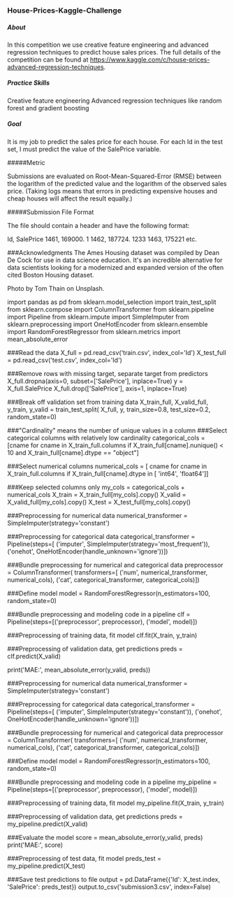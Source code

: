 ### House-Prices-Kaggle-Challenge

##### About

In this competition we use creative feature engineering and advanced regression techniques to predict house sales prices. The full details of the competition can be found at https://www.kaggle.com/c/house-prices-advanced-regression-techniques.

##### Practice Skills

Creative feature engineering
Advanced regression techniques like random forest and gradient boosting

##### Goal

It is my job to predict the sales price for each house. For each Id in the test set, I must predict the value of the SalePrice variable.

#####Metric

Submissions are evaluated on Root-Mean-Squared-Error (RMSE) between the logarithm of the predicted value and the logarithm of the observed sales price. (Taking logs means that errors in predicting expensive houses and cheap houses will affect the result equally.)

#####Submission File Format

The file should contain a header and have the following format:

Id, SalePrice
1461, 169000. 1
1462, 187724. 1233
1463, 175221
etc.

###Acknowledgments
The Ames Housing dataset was compiled by Dean De Cock for use in data science education. It's an incredible alternative for data scientists looking for a modernized and expanded version of the often cited Boston Housing dataset.

Photo by Tom Thain on Unsplash.

import pandas as pd
from sklearn.model_selection import train_test_split
from sklearn.compose import ColumnTransformer
from sklearn.pipeline import Pipeline
from sklearn.impute import SimpleImputer
from sklearn.preprocessing import OneHotEncoder
from sklearn.ensemble import RandomForestRegressor
from sklearn.metrics import mean_absolute_error

###Read the data
X_full = pd.read_csv('train.csv', index_col='Id')
X_test_full = pd.read_csv('test.csv', index_col='Id')

###Remove rows with missing target, separate target from predictors
X_full.dropna(axis=0, subset=['SalePrice'], inplace=True)
y = X_full.SalePrice
X_full.drop(['SalePrice'], axis=1, inplace=True)

###Break off validation set from training data
X_train_full, X_valid_full, y_train, y_valid = train_test_split(
    X_full, y, train_size=0.8, test_size=0.2, random_state=0)

###"Cardinality" means the number of unique values in a column
###Select categorical columns with relatively low cardinality
categorical_cols = [cname for cname in X_train_full.columns if
                    X_train_full[cname].nunique() < 10 and
                    X_train_full[cname].dtype == "object"]

###Select numerical columns
numerical_cols = [
    cname for cname in X_train_full.columns if X_train_full[cname].dtype in [
        'int64', 'float64']]

###Keep selected columns only
my_cols = categorical_cols + numerical_cols
X_train = X_train_full[my_cols].copy()
X_valid = X_valid_full[my_cols].copy()
X_test = X_test_full[my_cols].copy()

###Preprocessing for numerical data
numerical_transformer = SimpleImputer(strategy='constant')

###Preprocessing for categorical data
categorical_transformer = Pipeline(steps=[
    ('imputer', SimpleImputer(strategy='most_frequent')),
    ('onehot', OneHotEncoder(handle_unknown='ignore'))])

###Bundle preprocessing for numerical and categorical data
preprocessor = ColumnTransformer(
    transformers=[
        ('num', numerical_transformer, numerical_cols),
        ('cat', categorical_transformer, categorical_cols)])

###Define model
model = RandomForestRegressor(n_estimators=100, random_state=0)

###Bundle preprocessing and modeling code in a pipeline
clf = Pipeline(steps=[('preprocessor', preprocessor),
                      ('model', model)])

###Preprocessing of training data, fit model
clf.fit(X_train, y_train)

###Preprocessing of validation data, get predictions
preds = clf.predict(X_valid)

print('MAE:', mean_absolute_error(y_valid, preds))

###Preprocessing for numerical data
numerical_transformer = SimpleImputer(strategy='constant')

###Preprocessing for categorical data
categorical_transformer = Pipeline(steps=[
    ('imputer', SimpleImputer(strategy='constant')),
    ('onehot', OneHotEncoder(handle_unknown='ignore'))])

###Bundle preprocessing for numerical and categorical data
preprocessor = ColumnTransformer(
    transformers=[
        ('num', numerical_transformer, numerical_cols),
        ('cat', categorical_transformer, categorical_cols)])

###Define model
model = RandomForestRegressor(n_estimators=100, random_state=0)

###Bundle preprocessing and modeling code in a pipeline
my_pipeline = Pipeline(steps=[('preprocessor', preprocessor),
                              ('model', model)])

###Preprocessing of training data, fit model
my_pipeline.fit(X_train, y_train)

###Preprocessing of validation data, get predictions
preds = my_pipeline.predict(X_valid)

###Evaluate the model
score = mean_absolute_error(y_valid, preds)
print('MAE:', score)

###Preprocessing of test data, fit model
preds_test = my_pipeline.predict(X_test)

###Save test predictions to file
output = pd.DataFrame({'Id': X_test.index,
                       'SalePrice': preds_test})
output.to_csv('submission3.csv', index=False)
